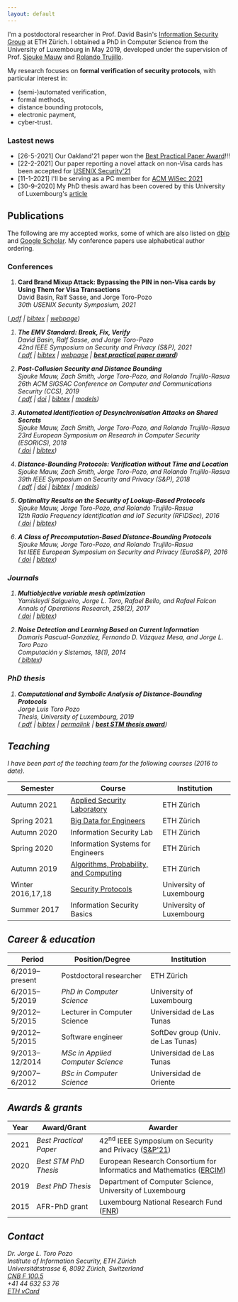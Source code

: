 ```yaml
---
layout: default
---
```


I'm a postdoctoral researcher in Prof. David Basin's [Information Security Group](https://infsec.ethz.ch/) at ETH Zürich. I obtained a PhD in Computer Science from the University of Luxembourg in May 2019, developed under the supervision of Prof. [Sjouke Mauw](https://satoss.uni.lu/sjouke/) and [Rolando Trujillo](https://www.deakin.edu.au/about-deakin/people/rolando-trujillo-rasua).

My research focuses on **formal verification of security protocols**, with particular interest in:
* (semi-)automated verification,
* formal methods,
* distance bounding protocols,
* electronic payment,
* cyber-trust.

### Lastest news

- [26-5-2021] Our Oakland'21 paper won the [Best Practical Paper Award](https://www.ieee-security.org/TC/SP2021/awards.html)!!!
- [22-2-2021] Our paper reporting a novel attack on non-Visa cards has been accepted for [USENIX Security'21](https://www.usenix.org/conference/usenixsecurity21)
- [11-1-2021] I'll be serving as a PC member for [ACM WiSec 2021](https://sites.nyuad.nyu.edu/wisec21/)
- [30-9-2020] My PhD thesis award has been covered by this University of Luxembourg&apos;s [article](https://wwwen.uni.lu/fstm/news/jorge_toro_pozo_receives_the_best_phd_thesis_award_from_ercim)
<div><!--- [11-9-2020] Numerous news articles have covered our research on EMV, e.g. by [ETH Zurich](https://ethz.ch/en/news-and-events/eth-news/news/2020/09/outsmarting-the-pin-code.html), [ACM TechNews](https://technews.acm.org/archives.cfm?fo=2020-09-sep/sep-04-2020.html#1130993), [Schweizer Radio und Fernsehen (SRF)](https://www.srf.ch/news/schweiz/eth-forscher-warnen-sicherheitsluecke-bei-visa-kreditkarten-entdeckt), [The Hacker News](https://thehackernews.com/2020/09/emv-payment-card-pin-hacking.html), [ZDNet](https://www.zdnet.com/article/academics-bypass-pins-for-visa-contactless-payments/), [heise](https://www.heise.de/security/meldung/Zahlen-ohne-PIN-Forscher-knacken-Visas-NFC-Bezahlfunktion-4881555.html)
- [27-8-2020] My thesis received the [2020 STM Best PhD Thesis award](https://www.iit.cnr.it/STM-WG/contentpage06.html)
- [22-8-2020] Our paper on EMV security has been accepted for [Oakland S&P 2021](https://www.ieee-security.org/TC/SP2021/index.html)
- [31-7-2020] I've posted on [Twitter](https://twitter.com/jtoropozo/status/1289143037524955136) and [LinkedIn](https://www.linkedin.com/posts/activity-6694908148270157824-8Xrj) hashes of our most recent work, as a proof of timestamp--></div>

## Publications

The following are my accepted works, some of which are also listed on [dblp](https://dblp.org/search?q=jorge%20toro-pozo) and [Google Scholar](https://scholar.google.com/citations?user=mF6Rm5oAAAAJ). My conference papers use alphabetical author ordering.

### Conferences

1. **Card Brand Mixup Attack: Bypassing the PIN in non-Visa cards by Using Them for Visa Transactions**<br>
David Basin, Ralf Sasse, and Jorge Toro-Pozo<br>
*30th USENIX Security Symposium, 2021*<br>
<!--([<i class="far fa-file-pdf fs-point-9"/> pdf](/assets/files/papers/USENIX21.pdf) \| -->
([<i class="far fa-file-pdf fs-point-9"/> pdf](https://www.usenix.org/system/files/sec21fall-basin.pdf) \| 
[<i class="fas fa-download fs-point-7"/> bibtex](https://www.usenix.org/biblio/export/bibtex/272165) \|
[<i class="fas fa-link fs-point-8"/> webpage](https://emvrace.github.io/)<!-- \| 
[<i class="fab fa-github fs-point-9"/> models](https://github.com/EMVrace/EMVerify-PAN-routing) \| 
[<i class="fab fa-youtube fs-point-8"/> demo](https://youtu.be/8d7UgIiMRBU)-->)

1. **The EMV Standard: Break, Fix, Verify**<br>
David Basin, Ralf Sasse, and Jorge Toro-Pozo<br>
*42nd IEEE Symposium on Security and Privacy (S&P), 2021*<br>
([<i class="ai ai-arxiv"/> pdf](https://arxiv.org/pdf/2006.08249.pdf) \| 
[<i class="fas fa-link fs-point-8"/> bibtex](https://www.computer.org/csdl/api/v1/citation/bibtex/proceedings/1mbmGIGBpK0/893400a629) \| 
[<i class="fas fa-link fs-point-8"/> webpage](https://emvrace.github.io/)<!-- \| 
[<i class="fab fa-github fs-point-9"/> models](https://github.com/EMVrace/EMVerify) \| 
[<i class="fab fa-youtube fs-point-8"/> teaser](https://youtu.be/HrBgPIiqqf8) \|
[<i class="fab fa-youtube fs-point-8"/> demo](https://youtu.be/JyUsMLxCCt8)--> \|
**[<i class="fas fa-award fs-point-9"/> best practical paper award](https://www.ieee-security.org/TC/SP2021/awards.html)**)

1. **Post-Collusion Security and Distance Bounding**<br>
Sjouke Mauw, Zach Smith, Jorge Toro-Pozo, and Rolando Trujillo-Rasua<br>
*26th ACM SIGSAC Conference on Computer and Communications Security (CCS), 2019*<br>
([<i class="far fa-file-pdf fs-point-9"/> pdf](https://drive.google.com/file/d/1gm_eA_DBNoX-P_e6n5Vj7BUOa6BG4PCu/view?usp=sharing) \| 
[<i class="fas fa-link fs-point-8"/> doi](https://doi.org/10.1145/3319535.3345651) \| 
[<i class="fas fa-link fs-point-8"/> bibtex](https://dblp.uni-trier.de/rec/bibtex/conf/ccs/MauwSTT19) \| 
[<i class="fab fa-github fs-point-9"/> models](https://github.com/jorgetp/dbverify))

1. **Automated Identification of Desynchronisation Attacks on Shared Secrets**<br>
Sjouke Mauw, Zach Smith, Jorge Toro-Pozo, and Rolando Trujillo-Rasua<br>
*23rd European Symposium on Research in Computer Security (ESORICS), 2018*<br>
([<i class="fas fa-link fs-point-8"/> doi](https://doi.org/10.1007/978-3-319-99073-6_20) \| 
[<i class="fas fa-link fs-point-8"/> bibtex](https://dblp.uni-trier.de/rec/bibtex/conf/esorics/MauwSTT18))

1. **Distance-Bounding Protocols: Verification without Time and Location**<br>
Sjouke Mauw, Zach Smith, Jorge Toro-Pozo, and Rolando Trujillo-Rasua<br>
*39th IEEE Symposium on Security and Privacy (S&P), 2018*<br>
([<i class="far fa-file-pdf fs-point-9"/> pdf](/assets/files/papers/SP18.pdf) \| 
[<i class="fas fa-link fs-point-8"/> doi](https://doi.org/10.1109/SP.2018.00001) \| 
[<i class="fas fa-link fs-point-8"/> bibtex](https://dblp.uni-trier.de/rec/bibtex/conf/sp/MauwSTT18) \| 
[<i class="fab fa-github fs-point-9"/> models](https://github.com/jorgetp/dbverify))

1. **Optimality Results on the Security of Lookup-Based Protocols**<br>
Sjouke Mauw, Jorge Toro-Pozo, and Rolando Trujillo-Rasua<br>
*12th Radio Frequency Identification and IoT Security (RFIDSec), 2016*<br>
([<i class="fas fa-link fs-point-8"/> doi](https://doi.org/10.1007/978-3-319-62024-4_10) \| 
[<i class="fas fa-link fs-point-8"/> bibtex](https://dblp.uni-trier.de/rec/bibtex/conf/rfidsec/MauwTT16))

1. **A Class of Precomputation-Based Distance-Bounding Protocols**<br>
Sjouke Mauw, Jorge Toro-Pozo, and Rolando Trujillo-Rasua<br>
*1st IEEE European Symposium on Security and Privacy (EuroS&P), 2016*<br>
([<i class="fas fa-link fs-point-8"/> doi](https://doi.org/10.1109/EuroSP.2016.19) \| 
[<i class="fas fa-link fs-point-8"/> bibtex](https://dblp.uni-trier.de/rec/bibtex/conf/eurosp/MauwTT16))

### Journals

1. **Multiobjective variable mesh optimization**<br>
Yamisleydi Salgueiro, Jorge L. Toro, Rafael Bello, and Rafael Falcon<br>
*Annals of Operations Research, 258(2), 2017*<br>
([<i class="fas fa-link fs-point-8"/> doi](https://doi.org/10.1007/s10479-016-2221-5) \| 
[<i class="fas fa-link fs-point-8"/> bibtex](https://dblp.uni-trier.de/rec/bibtex/journals/anor/SalgueiroTBF17))

1. **Noise Detection and Learning Based on Current Information**<br>
Damaris Pascual-González, Fernando D. Vázquez Mesa, and Jorge L. Toro Pozo<br>
*Computación y Sistemas, 18(1), 2014*<br>
([<i class="fas fa-link fs-point-8"/> bibtex](https://dblp.uni-trier.de/rec/bibtex/journals/cys/Pascual-GonzalezMP14))

### PhD thesis

1. **Computational and Symbolic Analysis of Distance-Bounding Protocols**<br>
Jorge Luis Toro Pozo<br>
*Thesis, University of Luxembourg, 2019*<br>
([<i class="far fa-file-pdf fs-point-9"/> pdf](/assets/files/thesis/thesis-jorge.pdf) \| 
[<i class="fas fa-link fs-point-8"/> bibtex](https://dblp.org/rec/phd/basesearch/Pozo19.html?view=bibtex) \| 
[<i class='fas fa-link fs-point-8'/> permalink](http://hdl.handle.net/10993/39506) \| 
**[<i class="fas fa-award fs-point-9"/> best STM thesis award](https://www.iit.cnr.it/STM-WG/contentpage06.html)**)

## Teaching

I have been part of the teaching team for the following courses (2016 to date).

Semester | Course | Institution
-- | -- | --
Autumn 2021 | [Applied Security Laboratory](https://infsec.ethz.ch/education/as2021/seclab.html) | ETH Zürich
Spring 2021 | [Big Data for Engineers](https://systems.ethz.ch/education/courses/2021-spring/big-data-for-engineers.html) | ETH Zürich
Autumn 2020 | Information Security Lab | ETH Zürich
Spring 2020 | Information Systems for Engineers | ETH Zürich
Autumn 2019 | [Algorithms, Probability, and Computing](https://www.ti.inf.ethz.ch/ew/courses/APC19/index.html) | ETH Zürich
Winter 2016,17,18 | [Security Protocols](https://satoss.uni.lu/courses/securityprotocols/) | University of Luxembourg
Summer 2017 | Information Security Basics | University of Luxembourg

<!-- Autumn 2012,13 | Operating Systems | Universidad de Las Tunas
Spring 2013,14,15 | Data Structures | Universidad de Las Tunas-->

## Career & education

Period | Position/Degree | Institution
-- | -- | --
6/2019–present | Postdoctoral researcher | ETH Zürich<!--<br>(in D. Basin's [Infosec](http://www.infsec.ethz.ch/) group)-->
6/2015–5/2019 | <i class="fa fa-graduation-cap"/> PhD in Computer Science | University of Luxembourg
9/2012–5/2015 | Lecturer in Computer Science | Universidad de Las Tunas
9/2012–5/2015 | Software engineer | SoftDev group (Univ. de Las Tunas)
9/2013–12/2014 | <i class="fa fa-graduation-cap"/> MSc in Applied Computer Science | Universidad de Las Tunas
9/2007–6/2012 | <i class="fa fa-graduation-cap"/> BSc in Computer Science | Universidad de Oriente

## Awards & grants

Year | Award/Grant | Awarder
-- | -- | --
2021 | <i class="fas fa-award fs-point-9"/> Best Practical Paper | 42<sup>nd</sup> IEEE Symposium on Security and Privacy ([S&P'21](https://www.ieee-security.org/TC/SP2021/index.html))
2020 | <i class="fas fa-award fs-point-9"/> Best STM PhD Thesis | European Research Consortium for Informatics and Mathematics ([ERCIM](https://www.ercim.eu/))
2019 | <i class="fas fa-award fs-point-9"/> Best PhD Thesis | Department of Computer Science, University of Luxembourg
2015 | AFR-PhD grant | Luxembourg National Research Fund ([FNR](https://www.fnr.lu/))

## Contact

Dr. Jorge L. Toro Pozo<br>
Institute of Information Security, ETH Zürich<br>
<i class="fas fa-map-marker-alt"/> Universitätstrasse 6, 8092 Zürich, Switzerland<br>
<i class="fas fa-building fs-point-9"/> [CNB F 100.5](http://www.rauminfo.ethz.ch/Rauminfo/grundrissplan.gif?gebaeude=CNB&geschoss=F&raumNr=100.5&)<br>
<i class="fas fa-phone fs-point-9"/> +41 44 632 53 76‬<br>
<i class="fas fa-address-card fs-point-9"/> [ETH vCard](https://infsec.ethz.ch/people/detail/Toro%20Pozo.vcard.vcf?persid=260607&addressType=5)‬
